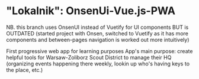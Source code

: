 # "Lokalnik": OnsenUi-Vue.js-PWA

NB. this branch uses OnsenUI instead of Vuetify for UI components BUT is OUTDATED (started project with Onsen, switched to Vuetify as it has more components and between-pages navigation is worked out more intuitively)

First progressive web app for learning purposes 
App's main purpose: create helpful tools for Warsaw-Zoliborz Scout District to manage their HQ (organizing events happening there weekly, lookin up who's having keys to the place, etc.)    
